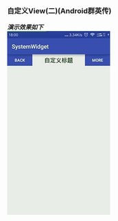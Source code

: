 ### 自定义View(二)(Android群英传)  

***演示效果如下***  
![MyTopBar](https://github.com/Blankj/MyTopBar/blob/master/img/topbar_full.jpg)
